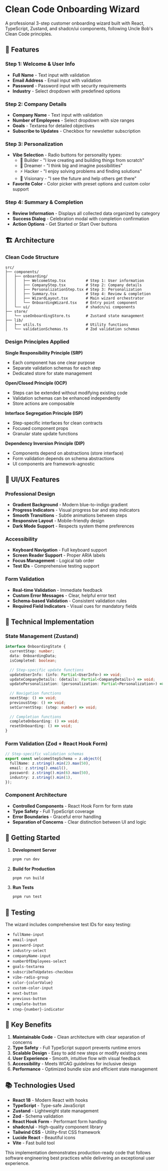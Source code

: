 # Clean Code Onboarding Wizard

A professional 3-step customer onboarding wizard built with React, TypeScript, Zustand, and shadcn/ui components, following Uncle Bob's Clean Code principles.

## 🚀 Features

### Step 1: Welcome & User Info
- **Full Name** - Text input with validation
- **Email Address** - Email input with validation
- **Password** - Password input with security requirements
- **Industry** - Select dropdown with predefined options

### Step 2: Company Details
- **Company Name** - Text input with validation
- **Number of Employees** - Select dropdown with size ranges
- **Goals** - Textarea for detailed objectives
- **Subscribe to Updates** - Checkbox for newsletter subscription

### Step 3: Personalization
- **Vibe Selection** - Radio buttons for personality types:
  - 🔨 Builder - "I love creating and building things from scratch"
  - 💭 Dreamer - "I think big and imagine possibilities"
  - ⚡ Hacker - "I enjoy solving problems and finding solutions"
  - 🔮 Visionary - "I see the future and help others get there"
- **Favorite Color** - Color picker with preset options and custom color support

### Step 4: Summary & Completion
- **Review Information** - Displays all collected data organized by category
- **Success Dialog** - Celebration modal with completion confirmation
- **Action Options** - Get Started or Start Over buttons

## 🏗️ Architecture

### Clean Code Structure
```
src/
├── components/
│   ├── onboarding/
│   │   ├── WelcomeStep.tsx         # Step 1: User information
│   │   ├── CompanyStep.tsx         # Step 2: Company details
│   │   ├── PersonalizationStep.tsx # Step 3: Personalization
│   │   ├── Summary.tsx             # Step 4: Review & completion
│   │   ├── WizardLayout.tsx        # Main wizard orchestrator
│   │   └── OnboardingWizard.tsx    # Entry point component
│   └── ui/                         # shadcn/ui components
├── store/
│   └── useOnboardingStore.ts       # Zustand state management
├── lib/
│   ├── utils.ts                    # Utility functions
│   └── validationSchemas.ts        # Zod validation schemas
```

### Design Principles Applied

**Single Responsibility Principle (SRP)**
- Each component has one clear purpose
- Separate validation schemas for each step
- Dedicated store for state management

**Open/Closed Principle (OCP)**
- Steps can be extended without modifying existing code
- Validation schemas can be enhanced independently
- Store actions are composable

**Interface Segregation Principle (ISP)**
- Step-specific interfaces for clean contracts
- Focused component props
- Granular state update functions

**Dependency Inversion Principle (DIP)**
- Components depend on abstractions (store interface)
- Form validation depends on schema abstractions
- UI components are framework-agnostic

## 🎨 UI/UX Features

### Professional Design
- **Gradient Background** - Modern blue-to-indigo gradient
- **Progress Indicators** - Visual progress bar and step indicators
- **Smooth Transitions** - Subtle animations between steps
- **Responsive Layout** - Mobile-friendly design
- **Dark Mode Support** - Respects system theme preferences

### Accessibility
- **Keyboard Navigation** - Full keyboard support
- **Screen Reader Support** - Proper ARIA labels
- **Focus Management** - Logical tab order
- **Test IDs** - Comprehensive testing support

### Form Validation
- **Real-time Validation** - Immediate feedback
- **Custom Error Messages** - Clear, helpful error text
- **Schema-based Validation** - Consistent validation rules
- **Required Field Indicators** - Visual cues for mandatory fields

## 🔧 Technical Implementation

### State Management (Zustand)
```typescript
interface OnboardingState {
  currentStep: number;
  data: OnboardingData;
  isCompleted: boolean;
  
  // Step-specific update functions
  updateUserInfo: (info: Partial<UserInfo>) => void;
  updateCompanyDetails: (details: Partial<CompanyDetails>) => void;
  updatePersonalization: (personalization: Partial<Personalization>) => void;
  
  // Navigation functions
  nextStep: () => void;
  previousStep: () => void;
  setCurrentStep: (step: number) => void;
  
  // Completion functions
  completeOnboarding: () => void;
  resetOnboarding: () => void;
}
```

### Form Validation (Zod + React Hook Form)
```typescript
// Step-specific validation schemas
export const welcomeStepSchema = z.object({
  fullName: z.string().min(2).max(50),
  email: z.string().email(),
  password: z.string().min(6).max(50),
  industry: z.string().min(1),
});
```

### Component Architecture
- **Controlled Components** - React Hook Form for form state
- **Type Safety** - Full TypeScript coverage
- **Error Boundaries** - Graceful error handling
- **Separation of Concerns** - Clear distinction between UI and logic

## 🚀 Getting Started

1. **Development Server**
   ```bash
   pnpm run dev
   ```

2. **Build for Production**
   ```bash
   pnpm run build
   ```

3. **Run Tests**
   ```bash
   pnpm run test
   ```

## 🧪 Testing

The wizard includes comprehensive test IDs for easy testing:
- `fullName-input`
- `email-input`
- `password-input`
- `industry-select`
- `companyName-input`
- `numberOfEmployees-select`
- `goals-textarea`
- `subscribeToUpdates-checkbox`
- `vibe-radio-group`
- `color-{colorValue}`
- `custom-color-input`
- `next-button`
- `previous-button`
- `complete-button`
- `step-{number}-indicator`

## 🎯 Key Benefits

1. **Maintainable Code** - Clean architecture with clear separation of concerns
2. **Type Safety** - Full TypeScript support prevents runtime errors
3. **Scalable Design** - Easy to add new steps or modify existing ones
4. **User Experience** - Smooth, intuitive flow with visual feedback
5. **Accessibility** - Meets WCAG guidelines for inclusive design
6. **Performance** - Optimized bundle size and efficient state management

## 📚 Technologies Used

- **React 18** - Modern React with hooks
- **TypeScript** - Type-safe JavaScript
- **Zustand** - Lightweight state management
- **Zod** - Schema validation
- **React Hook Form** - Performant form handling
- **shadcn/ui** - High-quality component library
- **Tailwind CSS** - Utility-first CSS framework
- **Lucide React** - Beautiful icons
- **Vite** - Fast build tool

This implementation demonstrates production-ready code that follows software engineering best practices while delivering an exceptional user experience. 